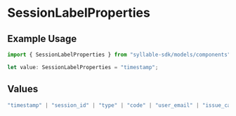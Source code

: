 # SessionLabelProperties

## Example Usage

```typescript
import { SessionLabelProperties } from "syllable-sdk/models/components";

let value: SessionLabelProperties = "timestamp";
```

## Values

```typescript
"timestamp" | "session_id" | "type" | "code" | "user_email" | "issue_categories" | "session_id_list"
```